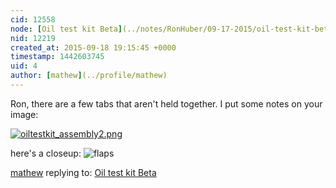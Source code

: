```yaml
---
cid: 12558
node: [Oil test kit Beta](../notes/RonHuber/09-17-2015/oil-test-kit-beta)
nid: 12219
created_at: 2015-09-18 19:15:45 +0000
timestamp: 1442603745
uid: 4
author: [mathew](../profile/mathew)
---
```


Ron, 
there are a few tabs that aren't held together.  I put some notes on your image:

[![oiltestkit_assembly2.png](https://i.publiclab.org/system/images/photos/000/011/633/medium/oiltestkit_assembly2.png)](https://i.publiclab.org/system/images/photos/000/011/633/original/oiltestkit_assembly2.png)

here's a closeup:
![flaps](https://i.publiclab.org/system/images/photos/000/009/605/original/IMG_20150406_172626.jpg)


[mathew](../profile/mathew) replying to: [Oil test kit Beta](../notes/RonHuber/09-17-2015/oil-test-kit-beta)

